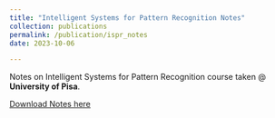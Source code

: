 ```yaml
---
title: "Intelligent Systems for Pattern Recognition Notes"
collection: publications
permalink: /publication/ispr_notes
date: 2023-10-06

---
```

Notes on Intelligent Systems for Pattern Recognition course taken @ **University of Pisa**.

<a href="../files/ispr_notes.zip" target="_blank">Download Notes here</a>